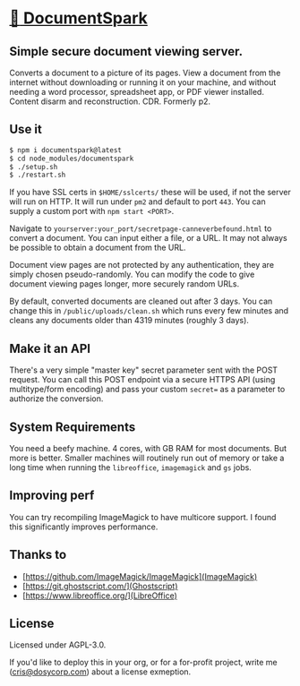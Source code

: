# [:sparkling_heart: DocumentSpark](https://github.com/dosyago/documentspark)

## Simple secure document viewing server. 

Converts a document to a picture of its pages. View a document from the internet without downloading or running it on your machine, and without needing a word processor, spreadsheet app, or PDF viewer installed. Content disarm and reconstruction. CDR. Formerly p2.

## Use it

```sh
$ npm i documentspark@latest
$ cd node_modules/documentspark
$ ./setup.sh 
$ ./restart.sh
```

If you have SSL certs in `$HOME/sslcerts/` these will be used, if not the server will run on HTTP. It will run under `pm2` and default to port `443`. You can supply a custom port with `npm start <PORT>`.

Navigate to `yourserver:your_port/secretpage-canneverbefound.html` to convert a document. You can input either a file, or a URL. It may not always be possible to obtain a document from the URL.

Document view pages are not protected by any authentication, they are simply chosen pseudo-randomly. You can modify the code to give document viewing pages longer, more securely random URLs. 

By default, converted documents are cleaned out after 3 days. You can change this in `/public/uploads/clean.sh` which runs every few minutes and cleans any documents older than 4319 minutes (roughly 3 days). 

## Make it an API

There's a very simple "master key" secret parameter sent with the POST request. You can call this POST endpoint via a secure HTTPS API (using multitype/form encoding) and pass your custom `secret=` as a parameter to authorize the conversion. 

## System Requirements

You need a beefy machine. 4 cores, with GB RAM for most documents. But more is better. Smaller machines will routinely run out of memory or take a long time when running the `libreoffice`, `imagemagick` and `gs` jobs.

## Improving perf

You can try recompiling ImageMagick to have multicore support. I found this significantly improves performance.

## Thanks to 

- [https://github.com/ImageMagick/ImageMagick](ImageMagick)
- [https://git.ghostscript.com/](Ghostscript)
- [https://www.libreoffice.org/](LibreOffice)

## License

Licensed under AGPL-3.0.

If you'd like to deploy this in your org, or for a for-profit project, write me (cris@dosycorp.com) about a license exmeption.
